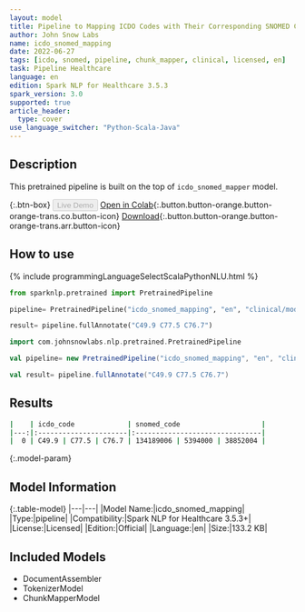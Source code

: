 ```yaml
---
layout: model
title: Pipeline to Mapping ICDO Codes with Their Corresponding SNOMED Codes
author: John Snow Labs
name: icdo_snomed_mapping
date: 2022-06-27
tags: [icdo, snomed, pipeline, chunk_mapper, clinical, licensed, en]
task: Pipeline Healthcare
language: en
edition: Spark NLP for Healthcare 3.5.3
spark_version: 3.0
supported: true
article_header:
  type: cover
use_language_switcher: "Python-Scala-Java"
---
```


## Description

This pretrained pipeline is built on the top of `icdo_snomed_mapper` model.

{:.btn-box}
<button class="button button-orange" disabled>Live Demo</button>
[Open in Colab](https://colab.research.google.com/github/JohnSnowLabs/spark-nlp-workshop/blob/master/tutorials/Certification_Trainings/Healthcare/26.Chunk_Mapping.ipynb){:.button.button-orange.button-orange-trans.co.button-icon}
[Download](https://s3.amazonaws.com/auxdata.johnsnowlabs.com/clinical/models/icdo_snomed_mapping_en_3.5.3_3.0_1656364275328.zip){:.button.button-orange.button-orange-trans.arr.button-icon}

## How to use



<div class="tabs-box" markdown="1">
{% include programmingLanguageSelectScalaPythonNLU.html %}

```python
from sparknlp.pretrained import PretrainedPipeline

pipeline= PretrainedPipeline("icdo_snomed_mapping", "en", "clinical/models")

result= pipeline.fullAnnotate("C49.9 C77.5 C76.7")
```
```scala
import com.johnsnowlabs.nlp.pretrained.PretrainedPipeline

val pipeline= new PretrainedPipeline("icdo_snomed_mapping", "en", "clinical/models")

val result= pipeline.fullAnnotate("C49.9 C77.5 C76.7")
```
</div>

## Results

```bash
|    | icdo_code             | snomed_code                    |
|---:|:----------------------|:-------------------------------|
|  0 | C49.9 | C77.5 | C76.7 | 134189006 | 5394000 | 38852004 |
```

{:.model-param}
## Model Information

{:.table-model}
|---|---|
|Model Name:|icdo_snomed_mapping|
|Type:|pipeline|
|Compatibility:|Spark NLP for Healthcare 3.5.3+|
|License:|Licensed|
|Edition:|Official|
|Language:|en|
|Size:|133.2 KB|

## Included Models

- DocumentAssembler
- TokenizerModel
- ChunkMapperModel
